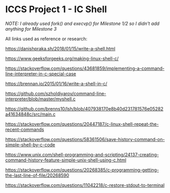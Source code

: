 # ICCS Project 1 - IC Shell

*NOTE: I already used fork() and execvp() for Milestone 1/2 so I didn't add anything for Milestone 3*

All links used as reference or research:

https://danishpraka.sh/2018/01/15/write-a-shell.html

https://www.geeksforgeeks.org/making-linux-shell-c/

https://stackoverflow.com/questions/43681859/implementing-a-command-line-interpreter-in-c-special-case

https://brennan.io/2015/01/16/write-a-shell-in-c/

https://github.com/szholdiyarov/command-line-interpreter/blob/master/myshell.c

https://github.com/brenns10/lsh/blob/407938170e8b40d231781576e05282a41634848c/src/main.c

https://stackoverflow.com/questions/20447187/c-linux-shell-repeat-the-recent-commands

https://stackoverflow.com/questions/58361506/save-history-command-on-simple-shell-by-c-code

https://www.unix.com/shell-programming-and-scripting/24137-creating-command-history-feature-simple-unix-shell-using-c.html

https://stackoverflow.com/questions/20268385/c-programming-getting-the-last-line-of-file/20268590

https://stackoverflow.com/questions/11042218/c-restore-stdout-to-terminal

